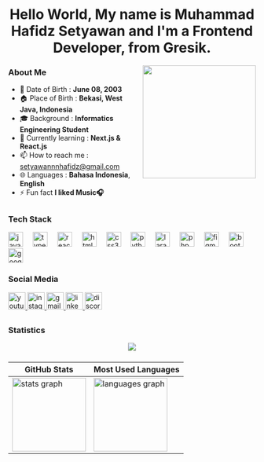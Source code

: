 <h1 align="center">Hello World, My name is Muhammad Hafidz Setyawan and I'm a Frontend Developer, from Gresik.</h1>

<img align="right" height="230" src="https://media0.giphy.com/media/v1.Y2lkPTc5MGI3NjExcHdzdjNzendhYnA4eDFtb2M3cm02cG45bGR0cm03bDZrcG9sZG5uZyZlcD12MV9pbnRlcm5hbF9naWZfYnlfaWQmY3Q9Zw/542yTSblpyhWg/giphy.gif"  />

<h3 align="left">About Me</h3>

- 🎂 Date of Birth : **June 08, 2003**
- 🏠 Place of Birth : **Bekasi, West Java, Indonesia**
- 🎓 Background : **Informatics Engineering Student**
- 🧠 Currently learning : **Next.js & React.js**
- 📫 How to reach me : [setyawannnhafidz@gmail.com](mailto:setyawannnhafidz@gmail.com)
- 🌐 Languages : **Bahasa Indonesia**, **English**
- ⚡ Fun fact **I liked Music🎧**

##

<h3 align="left">Tech Stack</h3>
<div align="left">
  <img src="https://cdn.jsdelivr.net/gh/devicons/devicon/icons/javascript/javascript-original.svg" height="30" alt="javascript logo"  />
  <img width="12" />
  <img src="https://cdn.jsdelivr.net/gh/devicons/devicon/icons/typescript/typescript-original.svg" height="30" alt="typescript logo"  />
  <img width="12" />
  <img src="https://cdn.jsdelivr.net/gh/devicons/devicon/icons/react/react-original.svg" height="30" alt="react logo"  />
  <img width="12" />
  <img src="https://cdn.jsdelivr.net/gh/devicons/devicon/icons/html5/html5-original.svg" height="30" alt="html5 logo"  />
  <img width="12" />
  <img src="https://cdn.jsdelivr.net/gh/devicons/devicon/icons/css3/css3-original.svg" height="30" alt="css3 logo"  />
  <img width="12" />
  <img src="https://cdn.jsdelivr.net/gh/devicons/devicon/icons/python/python-original.svg" height="30" alt="python logo"  />
  <img width="12" />
  <img src="https://cdn.jsdelivr.net/gh/devicons/devicon/icons/laravel/laravel-original.svg" height="30" alt="laravel logo"  />
  <img width="12" />
  <img src="https://cdn.jsdelivr.net/gh/devicons/devicon/icons/php/php-original.svg" height="30" alt="php logo"  />
  <img width="12" />
  <img src="https://cdn.jsdelivr.net/gh/devicons/devicon/icons/figma/figma-original.svg" height="30" alt="figma logo"  />
  <img width="12" />
  <img src="https://cdn.jsdelivr.net/gh/devicons/devicon/icons/bootstrap/bootstrap-original.svg" height="30" alt="bootstrap logo"  />
  <img width="12" />
  <img src="https://cdn.jsdelivr.net/gh/devicons/devicon/icons/googlecloud/googlecloud-original.svg" height="30" alt="googlecloud logo"  />
</div>


###
<h3 align="left">Social Media</h3>
<div align="left">
  <a href="https://www.youtube.com/@hafidzsetyawannn" target="_blank">
    <img src="https://img.shields.io/static/v1?message=Youtube&logo=youtube&label=&color=FF0000&logoColor=white&labelColor=&style=for-the-badge" height="35" alt="youtube logo"  />
  </a>
  <a href="https://www.instagram.com/hafidzsetyawannn?igsh=a2dyeGxsYWYyN2hz" target="_blank">
    <img src="https://img.shields.io/static/v1?message=Instagram&logo=instagram&label=&color=E4405F&logoColor=white&labelColor=&style=for-the-badge" height="35" alt="instagram logo"  />
  </a>
  <a href="setyawannnhafidz@gmail.com" target="_blank">
    <img src="https://img.shields.io/static/v1?message=Gmail&logo=gmail&label=&color=D14836&logoColor=white&labelColor=&style=for-the-badge" height="35" alt="gmail logo"  />
  </a>
  <a href="www.linkedin.com/in/muhammadhafidzsetyawan" target="_blank">
    <img src="https://img.shields.io/static/v1?message=LinkedIn&logo=linkedin&label=&color=0077B5&logoColor=white&labelColor=&style=for-the-badge" height="35" alt="linkedin logo"  />
  </a>
  <a href="hafidzsetyawannn_96357" target="_blank">
    <img src="https://img.shields.io/static/v1?message=Discord&logo=discord&label=&color=7289DA&logoColor=white&labelColor=&style=for-the-badge" height="35" alt="discord logo"  />
  </a>
</div>

##

<h3 align="left">Statistics</h3>

<div align="center">
  <img src="https://profile-counter.glitch.me/HafidzSetyawannn/count.svg?"  />
</div>

###

| GitHub Stats | Most Used Languages |
| --- | --- |
|<img src="https://github-readme-stats.vercel.app/api?username=HafidzSetyawannn&hide_title=false&hide_rank=false&show_icons=true&include_all_commits=true&count_private=true&disable_animations=false&theme=dracula&locale=en&hide_border=false&order=1&custom_title=%20%20" height="150" alt="stats graph"  />|<img src="https://github-readme-stats.vercel.app/api/top-langs?username=HafidzSetyawannn&locale=en&hide_title=true&layout=compact&card_width=320&langs_count=5&theme=dracula&hide_border=false&order=2" height="150" alt="languages graph"  />|

###



